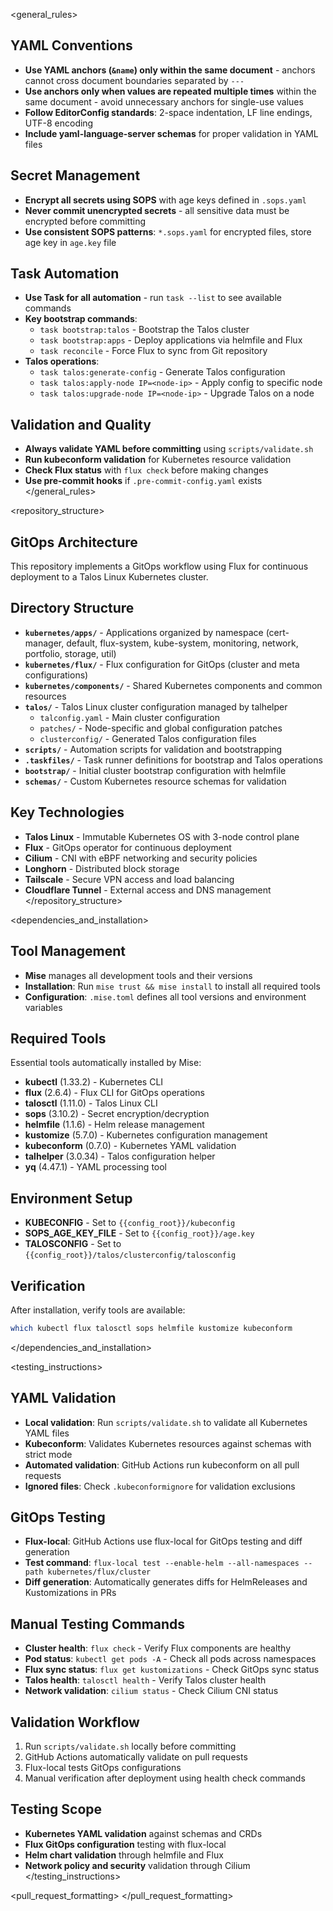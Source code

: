 <general_rules>
## YAML Conventions
- **Use YAML anchors (`&name`) only within the same document** - anchors cannot cross document boundaries separated by `---`
- **Use anchors only when values are repeated multiple times** within the same document - avoid unnecessary anchors for single-use values
- **Follow EditorConfig standards**: 2-space indentation, LF line endings, UTF-8 encoding
- **Include yaml-language-server schemas** for proper validation in YAML files

## Secret Management
- **Encrypt all secrets using SOPS** with age keys defined in `.sops.yaml`
- **Never commit unencrypted secrets** - all sensitive data must be encrypted before committing
- **Use consistent SOPS patterns**: `*.sops.yaml` for encrypted files, store age key in `age.key` file

## Task Automation
- **Use Task for all automation** - run `task --list` to see available commands
- **Key bootstrap commands**:
    - `task bootstrap:talos` - Bootstrap the Talos cluster
    - `task bootstrap:apps` - Deploy applications via helmfile and Flux
    - `task reconcile` - Force Flux to sync from Git repository
- **Talos operations**:
    - `task talos:generate-config` - Generate Talos configuration
    - `task talos:apply-node IP=<node-ip>` - Apply config to specific node
    - `task talos:upgrade-node IP=<node-ip>` - Upgrade Talos on a node

## Validation and Quality
- **Always validate YAML before committing** using `scripts/validate.sh`
- **Run kubeconform validation** for Kubernetes resource validation
- **Check Flux status** with `flux check` before making changes
- **Use pre-commit hooks** if `.pre-commit-config.yaml` exists
</general_rules>

<repository_structure>
## GitOps Architecture
This repository implements a GitOps workflow using Flux for continuous deployment to a Talos Linux Kubernetes cluster.

## Directory Structure
- **`kubernetes/apps/`** - Applications organized by namespace (cert-manager, default, flux-system, kube-system, monitoring, network, portfolio, storage, util)
- **`kubernetes/flux/`** - Flux configuration for GitOps (cluster and meta configurations)
- **`kubernetes/components/`** - Shared Kubernetes components and common resources
- **`talos/`** - Talos Linux cluster configuration managed by talhelper
    - `talconfig.yaml` - Main cluster configuration
    - `patches/` - Node-specific and global configuration patches
    - `clusterconfig/` - Generated Talos configuration files
- **`scripts/`** - Automation scripts for validation and bootstrapping
- **`.taskfiles/`** - Task runner definitions for bootstrap and Talos operations
- **`bootstrap/`** - Initial cluster bootstrap configuration with helmfile
- **`schemas/`** - Custom Kubernetes resource schemas for validation

## Key Technologies
- **Talos Linux** - Immutable Kubernetes OS with 3-node control plane
- **Flux** - GitOps operator for continuous deployment
- **Cilium** - CNI with eBPF networking and security policies
- **Longhorn** - Distributed block storage
- **Tailscale** - Secure VPN access and load balancing
- **Cloudflare Tunnel** - External access and DNS management
</repository_structure>

<dependencies_and_installation>
## Tool Management
- **Mise** manages all development tools and their versions
- **Installation**: Run `mise trust && mise install` to install all required tools
- **Configuration**: `.mise.toml` defines all tool versions and environment variables

## Required Tools
Essential tools automatically installed by Mise:
- **kubectl** (1.33.2) - Kubernetes CLI
- **flux** (2.6.4) - Flux CLI for GitOps operations
- **talosctl** (1.11.0) - Talos Linux CLI
- **sops** (3.10.2) - Secret encryption/decryption
- **helmfile** (1.1.6) - Helm release management
- **kustomize** (5.7.0) - Kubernetes configuration management
- **kubeconform** (0.7.0) - Kubernetes YAML validation
- **talhelper** (3.0.34) - Talos configuration helper
- **yq** (4.47.1) - YAML processing tool

## Environment Setup
- **KUBECONFIG** - Set to `{{config_root}}/kubeconfig`
- **SOPS_AGE_KEY_FILE** - Set to `{{config_root}}/age.key`
- **TALOSCONFIG** - Set to `{{config_root}}/talos/clusterconfig/talosconfig`

## Verification
After installation, verify tools are available:
```bash
which kubectl flux talosctl sops helmfile kustomize kubeconform
```
</dependencies_and_installation>

<testing_instructions>
## YAML Validation
- **Local validation**: Run `scripts/validate.sh` to validate all Kubernetes YAML files
- **Kubeconform**: Validates Kubernetes resources against schemas with strict mode
- **Automated validation**: GitHub Actions run kubeconform on all pull requests
- **Ignored files**: Check `.kubeconformignore` for validation exclusions

## GitOps Testing
- **Flux-local**: GitHub Actions use flux-local for GitOps testing and diff generation
- **Test command**: `flux-local test --enable-helm --all-namespaces --path kubernetes/flux/cluster`
- **Diff generation**: Automatically generates diffs for HelmReleases and Kustomizations in PRs

## Manual Testing Commands
- **Cluster health**: `flux check` - Verify Flux components are healthy
- **Pod status**: `kubectl get pods -A` - Check all pods across namespaces
- **Flux sync status**: `flux get kustomizations` - Check GitOps sync status
- **Talos health**: `talosctl health` - Verify Talos cluster health
- **Network validation**: `cilium status` - Check Cilium CNI status

## Validation Workflow
1. Run `scripts/validate.sh` locally before committing
2. GitHub Actions automatically validate on pull requests
3. Flux-local tests GitOps configurations
4. Manual verification after deployment using health check commands

## Testing Scope
- **Kubernetes YAML validation** against schemas and CRDs
- **Flux GitOps configuration** testing with flux-local
- **Helm chart validation** through helmfile and Flux
- **Network policy and security** validation through Cilium
</testing_instructions>

<pull_request_formatting>
</pull_request_formatting>






